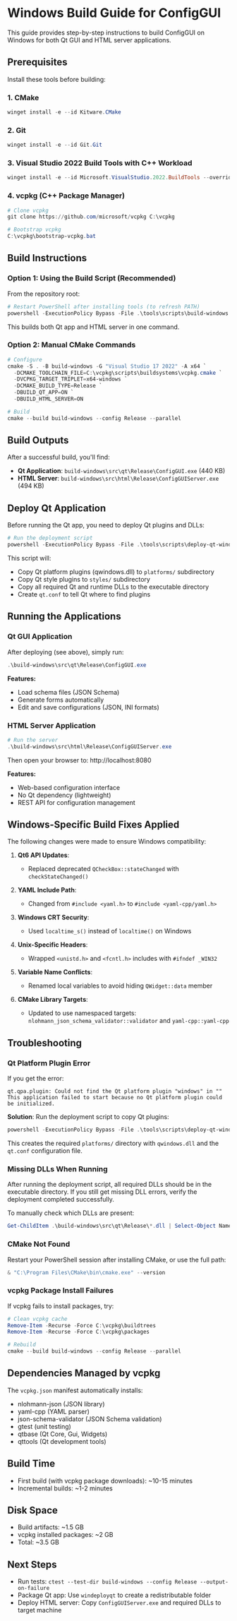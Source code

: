 # Windows Build Guide for ConfigGUI

This guide provides step-by-step instructions to build ConfigGUI on Windows for both Qt GUI and HTML server applications.

## Prerequisites

Install these tools before building:

### 1. CMake
```powershell
winget install -e --id Kitware.CMake
```

### 2. Git
```powershell
winget install -e --id Git.Git
```

### 3. Visual Studio 2022 Build Tools with C++ Workload
```powershell
winget install -e --id Microsoft.VisualStudio.2022.BuildTools --override "--add Microsoft.VisualStudio.Workload.VCTools --passive --norestart"
```

### 4. vcpkg (C++ Package Manager)
```powershell
# Clone vcpkg
git clone https://github.com/microsoft/vcpkg C:\vcpkg

# Bootstrap vcpkg
C:\vcpkg\bootstrap-vcpkg.bat
```

## Build Instructions

### Option 1: Using the Build Script (Recommended)

From the repository root:

```powershell
# Restart PowerShell after installing tools (to refresh PATH)
powershell -ExecutionPolicy Bypass -File .\tools\scripts\build-windows.ps1 -Generator VS -BuildType Release -VcpkgRoot C:\vcpkg
```

This builds both Qt app and HTML server in one command.

### Option 2: Manual CMake Commands

```powershell
# Configure
cmake -S . -B build-windows -G "Visual Studio 17 2022" -A x64 `
  -DCMAKE_TOOLCHAIN_FILE=C:\vcpkg\scripts\buildsystems\vcpkg.cmake `
  -DVCPKG_TARGET_TRIPLET=x64-windows `
  -DCMAKE_BUILD_TYPE=Release `
  -DBUILD_QT_APP=ON `
  -DBUILD_HTML_SERVER=ON

# Build
cmake --build build-windows --config Release --parallel
```

## Build Outputs

After a successful build, you'll find:

- **Qt Application**: `build-windows\src\qt\Release\ConfigGUI.exe` (440 KB)
- **HTML Server**: `build-windows\src\html\Release\ConfigGUIServer.exe` (494 KB)

## Deploy Qt Application

Before running the Qt app, you need to deploy Qt plugins and DLLs:

```powershell
# Run the deployment script
powershell -ExecutionPolicy Bypass -File .\tools\scripts\deploy-qt-windows.ps1
```

This script will:
- Copy Qt platform plugins (qwindows.dll) to `platforms/` subdirectory
- Copy Qt style plugins to `styles/` subdirectory
- Copy all required Qt and runtime DLLs to the executable directory
- Create `qt.conf` to tell Qt where to find plugins

## Running the Applications

### Qt GUI Application

After deploying (see above), simply run:

```powershell
.\build-windows\src\qt\Release\ConfigGUI.exe
```

**Features:**
- Load schema files (JSON Schema)
- Generate forms automatically
- Edit and save configurations (JSON, INI formats)

### HTML Server Application

```powershell
# Run the server
.\build-windows\src\html\Release\ConfigGUIServer.exe
```

Then open your browser to: http://localhost:8080

**Features:**
- Web-based configuration interface
- No Qt dependency (lightweight)
- REST API for configuration management

## Windows-Specific Build Fixes Applied

The following changes were made to ensure Windows compatibility:

1. **Qt6 API Updates**: 
   - Replaced deprecated `QCheckBox::stateChanged` with `checkStateChanged()`
   
2. **YAML Include Path**:
   - Changed from `#include <yaml.h>` to `#include <yaml-cpp/yaml.h>`
   
3. **Windows CRT Security**:
   - Used `localtime_s()` instead of `localtime()` on Windows
   
4. **Unix-Specific Headers**:
   - Wrapped `<unistd.h>` and `<fcntl.h>` includes with `#ifndef _WIN32`
   
5. **Variable Name Conflicts**:
   - Renamed local variables to avoid hiding `QWidget::data` member
   
6. **CMake Library Targets**:
   - Updated to use namespaced targets: `nlohmann_json_schema_validator::validator` and `yaml-cpp::yaml-cpp`

## Troubleshooting

### Qt Platform Plugin Error

If you get the error:
```
qt.qpa.plugin: Could not find the Qt platform plugin "windows" in ""
This application failed to start because no Qt platform plugin could be initialized.
```

**Solution**: Run the deployment script to copy Qt plugins:
```powershell
powershell -ExecutionPolicy Bypass -File .\tools\scripts\deploy-qt-windows.ps1
```

This creates the required `platforms/` directory with `qwindows.dll` and the `qt.conf` configuration file.

### Missing DLLs When Running

After running the deployment script, all required DLLs should be in the executable directory. If you still get missing DLL errors, verify the deployment completed successfully.

To manually check which DLLs are present:
```powershell
Get-ChildItem .\build-windows\src\qt\Release\*.dll | Select-Object Name
```

### CMake Not Found

Restart your PowerShell session after installing CMake, or use the full path:

```powershell
& "C:\Program Files\CMake\bin\cmake.exe" --version
```

### vcpkg Package Install Failures

If vcpkg fails to install packages, try:

```powershell
# Clean vcpkg cache
Remove-Item -Recurse -Force C:\vcpkg\buildtrees
Remove-Item -Recurse -Force C:\vcpkg\packages

# Rebuild
cmake --build build-windows --config Release --parallel
```

## Dependencies Managed by vcpkg

The `vcpkg.json` manifest automatically installs:

- nlohmann-json (JSON library)
- yaml-cpp (YAML parser)
- json-schema-validator (JSON Schema validation)
- gtest (unit testing)
- qtbase (Qt Core, Gui, Widgets)
- qttools (Qt development tools)

## Build Time

- First build (with vcpkg package downloads): ~10-15 minutes
- Incremental builds: ~1-2 minutes

## Disk Space

- Build artifacts: ~1.5 GB
- vcpkg installed packages: ~2 GB
- Total: ~3.5 GB

## Next Steps

- Run tests: `ctest --test-dir build-windows --config Release --output-on-failure`
- Package Qt app: Use `windeployqt` to create a redistributable folder
- Deploy HTML server: Copy `ConfigGUIServer.exe` and required DLLs to target machine

